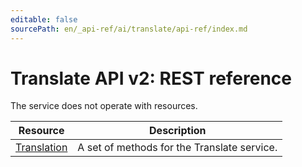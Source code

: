 ```yaml
---
editable: false
sourcePath: en/_api-ref/ai/translate/api-ref/index.md
---
```


# Translate API v2: REST reference
The service does not operate with resources.

Resource | Description
--- | ---
[Translation](Translation/index.md) | A set of methods for the Translate service.